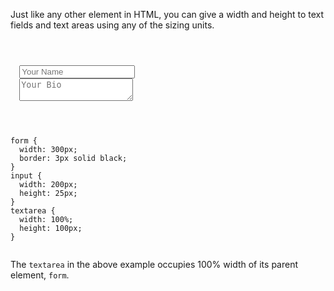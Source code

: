 Just like any other element in HTML,
you can give a width and height to
text fields and text areas using
any of the sizing units.

<codeblock language="css" type="lesson">
<code>
<panel language="html">
<form>
  <input type="text" placeholder="Your Name">
  <textarea placeholder="Your Bio"></textarea>
</form>
</panel>
<panel language="css">
form {
  width: 300px;
  border: 3px solid black;
}
input {
  width: 200px;
  height: 25px;
}
textarea {
  width: 100%;
  height: 100px;
}
</panel>
</code>
</codeblock>

The `textarea` in the above example
occupies 100% width of its parent
element, `form`.